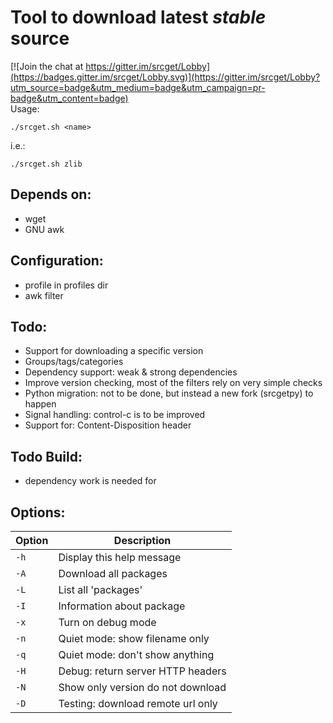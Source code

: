 # Tool to download latest *stable* source

[![Join the chat at https://gitter.im/srcget/Lobby](https://badges.gitter.im/srcget/Lobby.svg)](https://gitter.im/srcget/Lobby?utm_source=badge&utm_medium=badge&utm_campaign=pr-badge&utm_content=badge)
<br>
Usage:

    ./srcget.sh <name>

i.e.:

    ./srcget.sh zlib

## Depends on:

  - wget
  - GNU awk

## Configuration:

  - profile in profiles dir
  - awk filter

## Todo:

  - Support for downloading a specific version
  - Groups/tags/categories
  - Dependency support: weak & strong dependencies
  - Improve version checking, most of the filters rely on very simple checks
  - Python migration: not to be done, but instead a new fork (srcgetpy) to happen
  - Signal handling: control-c is to be improved
  - Support for: Content-Disposition header

## Todo Build:

  - dependency work is needed for

## Options:

|Option|Description                         |
|------|------------------------------------|
| `-h` | Display this help message          |
| `-A` | Download all packages              |
| `-L` | List all 'packages'                |
| `-I` | Information about package          |
| `-x` | Turn on debug mode                 |
| `-n` | Quiet mode: show filename only     |
| `-q` | Quiet mode: don't show anything    |
| `-H` | Debug: return server HTTP headers  |
| `-N` | Show only version do not download  |
| `-D` | Testing: download remote url only  |

